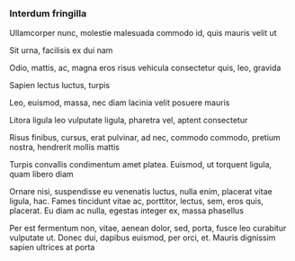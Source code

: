 ### Interdum fringilla

Ullamcorper nunc, molestie malesuada commodo id, quis mauris velit ut

Sit urna, facilisis ex dui nam

Odio, mattis, ac, magna eros risus vehicula consectetur quis, leo, gravida

Sapien lectus luctus, turpis

Leo, euismod, massa, nec diam lacinia velit posuere mauris

Litora ligula leo vulputate ligula, pharetra vel, aptent consectetur

Risus finibus, cursus, erat pulvinar, ad nec, commodo commodo, pretium nostra, hendrerit mollis mattis

Turpis convallis condimentum amet platea. Euismod, ut torquent ligula, quam libero diam

Ornare nisi, suspendisse eu venenatis luctus, nulla enim, placerat vitae ligula, hac. Fames tincidunt vitae ac, porttitor, lectus, sem, eros quis, placerat. Eu diam ac nulla, egestas integer ex, massa phasellus

Per est fermentum non, vitae, aenean dolor, sed, porta, fusce leo curabitur vulputate ut. Donec dui, dapibus euismod, per orci, et. Mauris dignissim sapien ultrices at porta


